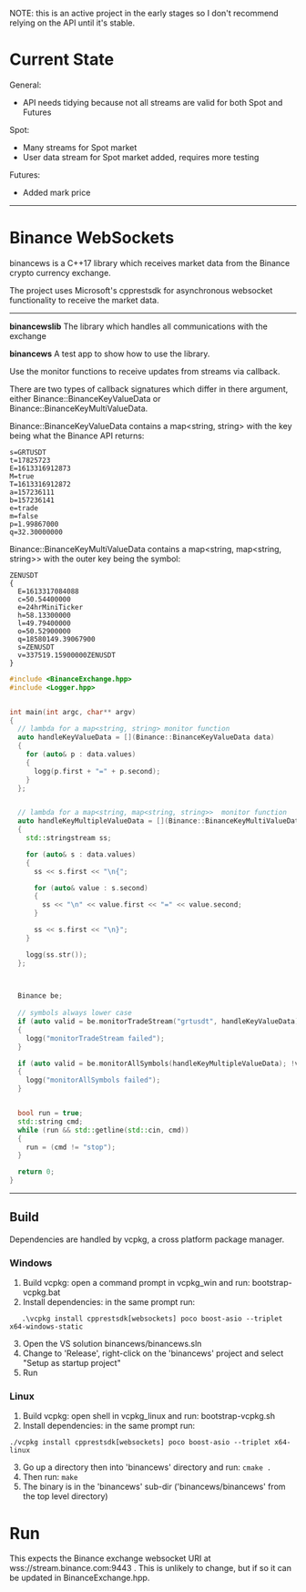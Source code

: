 NOTE: this is an active project in the early stages so I don't recommend relying on the API until it's stable.

# Current State
General:
- API needs tidying because not all streams are valid for both Spot and Futures

Spot:
- Many streams for Spot market
- User data stream for Spot market added, requires more testing

Futures:
- Added mark price

---

# Binance WebSockets
binancews is a C++17 library which receives market data from the Binance crypto currency exchange. 

The project uses Microsoft's cpprestsdk for asynchronous websocket functionality to receive the market data.

---

**binancewslib**
The library which handles all communications with the exchange


**binancews**
A test app to show how to use the library. 

Use the monitor functions to receive updates from streams via callback.

There are two types of callback signatures which differ in there argument, either Binance::BinanceKeyValueData or Binance::BinanceKeyMultiValueData.

Binance::BinanceKeyValueData contains a map<string, string> with the key being what the Binance API returns:

```
s=GRTUSDT
t=17825723
E=1613316912873
M=true
T=1613316912872
a=157236111
b=157236141
e=trade
m=false
p=1.99867000
q=32.30000000
```


Binance::BinanceKeyMultiValueData contains a map<string, map<string, string>> with the outer key being the symbol:

```
ZENUSDT
{
  E=1613317084088
  c=50.54400000
  e=24hrMiniTicker
  h=58.13300000
  l=49.79400000
  o=50.52900000
  q=18580149.39067900
  s=ZENUSDT
  v=337519.15900000ZENUSDT
}
```

```cpp
#include <BinanceExchange.hpp>
#include <Logger.hpp>


int main(int argc, char** argv)
{
  // lambda for a map<string, string> monitor function
  auto handleKeyValueData = [](Binance::BinanceKeyValueData data)
  {
    for (auto& p : data.values)
    {
      logg(p.first + "=" + p.second);
    }
  };


  // lambda for a map<string, map<string, string>>  monitor function
  auto handleKeyMultipleValueData = [](Binance::BinanceKeyMultiValueData data)
  {
    std::stringstream ss;

    for (auto& s : data.values)
    {
      ss << s.first << "\n{";

      for (auto& value : s.second)
      {
        ss << "\n" << value.first << "=" << value.second;
      }

      ss << s.first << "\n}";
    }

    logg(ss.str());
  };


  
  Binance be;
  
  // symbols always lower case
  if (auto valid = be.monitorTradeStream("grtusdt", handleKeyValueData); !valid.isValid())
  {
    logg("monitorTradeStream failed");
  }

  if (auto valid = be.monitorAllSymbols(handleKeyMultipleValueData); !valid.isValid())
  {
    logg("monitorAllSymbols failed");
  }


  bool run = true;
  std::string cmd;
  while (run && std::getline(std::cin, cmd))
  {
    run = (cmd != "stop");
  }

  return 0;
}
```

---

## Build

Dependencies are handled by vcpkg, a cross platform package manager.

### Windows
1. Build vcpkg: open a command prompt in vcpkg_win and run:   bootstrap-vcpkg.bat
2. Install dependencies: in the same prompt run:
```
   .\vcpkg install cpprestsdk[websockets] poco boost-asio --triplet x64-windows-static
```
3. Open the VS solution binancews/binancews.sln
4. Change to 'Release', right-click on the 'binancews' project and select "Setup as startup project"
5. Run


### Linux
1. Build vcpkg: open shell in vcpkg_linux and run:  bootstrap-vcpkg.sh
2. Install dependencies: in the same prompt run:
```
./vcpkg install cpprestsdk[websockets] poco boost-asio --triplet x64-linux
```
3. Go up a directory then into 'binancews' directory and run:   ```cmake .```
4. Then run: ```make```
5. The binary is in the 'binancews' sub-dir ('binancews/binancews' from the top level directory) 


# Run
This expects the Binance exchange websocket URI at wss://stream.binance.com:9443 .
This is unlikely to change, but if so it can be updated in BinanceExchange.hpp.
